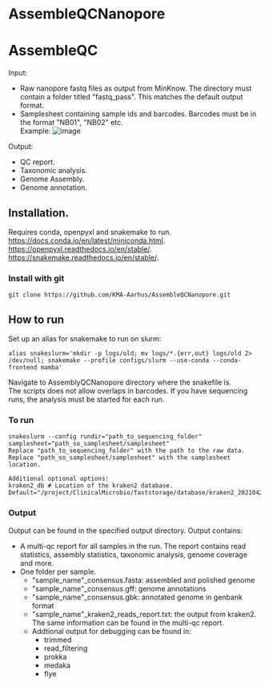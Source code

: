 # AssembleQCNanopore
# AssembleQC
Input: 
- Raw nanopore fastq files as output from MinKnow. The directory must contain a folder titled "fastq_pass". This matches the default output format.   
- Samplesheet containing sample ids and barcodes. Barcodes must be in the format "NB01", "NB02" etc.  
Example:
![image](https://user-images.githubusercontent.com/90172976/157239868-b8989c11-0dce-4d4e-b886-5e89bc3bab1a.png)


Output:  
- QC report. 
- Taxonomic analysis. 
- Genome Assembly. 
- Genome annotation. 
## Installation. 
Requires conda, openpyxl and snakemake to run.  
https://docs.conda.io/en/latest/miniconda.html. 
https://openpyxl.readthedocs.io/en/stable/.  
https://snakemake.readthedocs.io/en/stable/. 

### Install with git
```
git clone https://github.com/KMA-Aarhus/AssembleQCNanopore.git
```
## How to run
Set up an alias for snakemake to run on slurm:
```
alias snakeslurm='mkdir -p logs/old; mv logs/*.{err,out} logs/old 2> /dev/null; snakemake --profile configs/slurm --use-conda --conda-frontend mamba'
```
Navigate to AssemblyQCNanopore directory where the snakefile is.  
The scripts does not allow overlaps in barcodes. If you have sequencing runs, the analysis must be started for each run.

### To run 
```
snakeslurm --config rundir="path_to_sequencing_folder" samplesheet="path_so_samplesheet/samplesheet"
Replace "path_to_sequencing_folder" with the path to the raw data. Replace "path_so_samplesheet/samplesheet" with the samplesheet location.

Additional optional options:
kraken2_db # Location of the kraken2 database. Default="/project/ClinicalMicrobio/faststorage/database/kraken2_20210423"
```
### Output
Output can be found in the specified output directory. Output contains:
* A multi-qc report for all samples in the run. The report contains read statistics, assembly statistics, taxonomic analysis, genome coverage and more.
* One folder per sample.
  * "sample_name"_consensus.fasta: assembled and polished genome
  * "sample_name"_consensus.gff: genome annotations
  * "sample_name"_consensus.gbk: annotated genome in genbank format
  * "sample_name"_kraken2_reads_report.txt: the output from kraken2. The same information can be found in the multi-qc report.
  * Addtional output for debugging can be found in:
    * trimmed
    * read_filtering
    * prokka
    * medaka
    * flye


